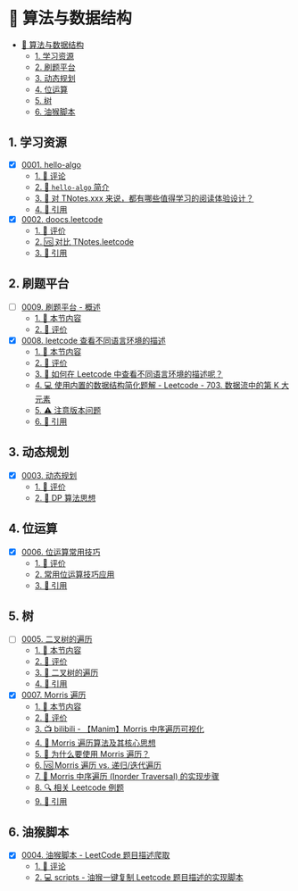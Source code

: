# 🧠 算法与数据结构

<!-- region:toc -->

- [🧠 算法与数据结构](#-算法与数据结构)
  - [1. 学习资源](#1-学习资源)
  - [2. 刷题平台](#2-刷题平台)
  - [3. 动态规划](#3-动态规划)
  - [4. 位运算](#4-位运算)
  - [5. 树](#5-树)
  - [6. 油猴脚本](#6-油猴脚本)

<!-- endregion:toc -->

## 1. 学习资源

- [x] [0001. hello-algo](https://github.com/tnotesjs/TNotes.algorithms/tree/main/notes/0001.%20hello-algo/README.md)
  - [1. 🫧 评论](https://github.com/tnotesjs/TNotes.algorithms/tree/main/notes/0001.%20hello-algo/README.md#1--评论)
  - [2. 📒 `hello-algo` 简介](https://github.com/tnotesjs/TNotes.algorithms/tree/main/notes/0001.%20hello-algo/README.md#2--hello-algo-简介)
  - [3. 🤔 对 TNotes.xxx 来说，都有哪些值得学习的阅读体验设计？](https://github.com/tnotesjs/TNotes.algorithms/tree/main/notes/0001.%20hello-algo/README.md#3--对-tnotesxxx-来说都有哪些值得学习的阅读体验设计)
  - [4. 🔗 引用](https://github.com/tnotesjs/TNotes.algorithms/tree/main/notes/0001.%20hello-algo/README.md#4--引用)
- [x] [0002. doocs.leetcode](https://github.com/tnotesjs/TNotes.algorithms/tree/main/notes/0002.%20doocs.leetcode/README.md)
  - [1. 🫧 评价](https://github.com/tnotesjs/TNotes.algorithms/tree/main/notes/0002.%20doocs.leetcode/README.md#1--评价)
  - [2. 🆚 对比 TNotes.leetcode](https://github.com/tnotesjs/TNotes.algorithms/tree/main/notes/0002.%20doocs.leetcode/README.md#2--对比-tnotesleetcode)
  - [3. 🔗 引用](https://github.com/tnotesjs/TNotes.algorithms/tree/main/notes/0002.%20doocs.leetcode/README.md#3--引用)

## 2. 刷题平台

- [ ] [0009. 刷题平台 - 概述](https://github.com/tnotesjs/TNotes.algorithms/tree/main/notes/0009.%20%E5%88%B7%E9%A2%98%E5%B9%B3%E5%8F%B0%20-%20%E6%A6%82%E8%BF%B0/README.md)
  - [1. 🎯 本节内容](https://github.com/tnotesjs/TNotes.algorithms/tree/main/notes/0009.%20%E5%88%B7%E9%A2%98%E5%B9%B3%E5%8F%B0%20-%20%E6%A6%82%E8%BF%B0/README.md#1--本节内容)
  - [2. 🫧 评价](https://github.com/tnotesjs/TNotes.algorithms/tree/main/notes/0009.%20%E5%88%B7%E9%A2%98%E5%B9%B3%E5%8F%B0%20-%20%E6%A6%82%E8%BF%B0/README.md#2--评价)
- [x] [0008. leetcode 查看不同语言环境的描述](https://github.com/tnotesjs/TNotes.algorithms/tree/main/notes/0008.%20leetcode%20%E6%9F%A5%E7%9C%8B%E4%B8%8D%E5%90%8C%E8%AF%AD%E8%A8%80%E7%8E%AF%E5%A2%83%E7%9A%84%E6%8F%8F%E8%BF%B0/README.md)
  - [1. 🎯 本节内容](https://github.com/tnotesjs/TNotes.algorithms/tree/main/notes/0008.%20leetcode%20%E6%9F%A5%E7%9C%8B%E4%B8%8D%E5%90%8C%E8%AF%AD%E8%A8%80%E7%8E%AF%E5%A2%83%E7%9A%84%E6%8F%8F%E8%BF%B0/README.md#1--本节内容)
  - [2. 🫧 评价](https://github.com/tnotesjs/TNotes.algorithms/tree/main/notes/0008.%20leetcode%20%E6%9F%A5%E7%9C%8B%E4%B8%8D%E5%90%8C%E8%AF%AD%E8%A8%80%E7%8E%AF%E5%A2%83%E7%9A%84%E6%8F%8F%E8%BF%B0/README.md#2--评价)
  - [3. 🤔 如何在 Leetcode 中查看不同语言环境的描述呢？](https://github.com/tnotesjs/TNotes.algorithms/tree/main/notes/0008.%20leetcode%20%E6%9F%A5%E7%9C%8B%E4%B8%8D%E5%90%8C%E8%AF%AD%E8%A8%80%E7%8E%AF%E5%A2%83%E7%9A%84%E6%8F%8F%E8%BF%B0/README.md#3--如何在-leetcode-中查看不同语言环境的描述呢)
  - [4. 💻 使用内置的数据结构简化题解 - Leetcode - 703. 数据流中的第 K 大元素](https://github.com/tnotesjs/TNotes.algorithms/tree/main/notes/0008.%20leetcode%20%E6%9F%A5%E7%9C%8B%E4%B8%8D%E5%90%8C%E8%AF%AD%E8%A8%80%E7%8E%AF%E5%A2%83%E7%9A%84%E6%8F%8F%E8%BF%B0/README.md#4--使用内置的数据结构简化题解---leetcode---703-数据流中的第-k-大元素)
  - [5. ⚠️ 注意版本问题](https://github.com/tnotesjs/TNotes.algorithms/tree/main/notes/0008.%20leetcode%20%E6%9F%A5%E7%9C%8B%E4%B8%8D%E5%90%8C%E8%AF%AD%E8%A8%80%E7%8E%AF%E5%A2%83%E7%9A%84%E6%8F%8F%E8%BF%B0/README.md#5-️-注意版本问题)
  - [6. 🔗 引用](https://github.com/tnotesjs/TNotes.algorithms/tree/main/notes/0008.%20leetcode%20%E6%9F%A5%E7%9C%8B%E4%B8%8D%E5%90%8C%E8%AF%AD%E8%A8%80%E7%8E%AF%E5%A2%83%E7%9A%84%E6%8F%8F%E8%BF%B0/README.md#6--引用)

## 3. 动态规划

- [x] [0003. 动态规划](https://github.com/tnotesjs/TNotes.algorithms/tree/main/notes/0003.%20%E5%8A%A8%E6%80%81%E8%A7%84%E5%88%92/README.md)
  - [1. 🫧 评价](https://github.com/tnotesjs/TNotes.algorithms/tree/main/notes/0003.%20%E5%8A%A8%E6%80%81%E8%A7%84%E5%88%92/README.md#1--评价)
  - [2. 📒 DP 算法思想](https://github.com/tnotesjs/TNotes.algorithms/tree/main/notes/0003.%20%E5%8A%A8%E6%80%81%E8%A7%84%E5%88%92/README.md#2--dp-算法思想)

## 4. 位运算

- [x] [0006. 位运算常用技巧](https://github.com/tnotesjs/TNotes.algorithms/tree/main/notes/0006.%20%E4%BD%8D%E8%BF%90%E7%AE%97%E5%B8%B8%E7%94%A8%E6%8A%80%E5%B7%A7/README.md)
  - [1. 🫧 评价](https://github.com/tnotesjs/TNotes.algorithms/tree/main/notes/0006.%20%E4%BD%8D%E8%BF%90%E7%AE%97%E5%B8%B8%E7%94%A8%E6%8A%80%E5%B7%A7/README.md#1--评价)
  - [2. 常用位运算技巧应用](https://github.com/tnotesjs/TNotes.algorithms/tree/main/notes/0006.%20%E4%BD%8D%E8%BF%90%E7%AE%97%E5%B8%B8%E7%94%A8%E6%8A%80%E5%B7%A7/README.md#2-常用位运算技巧应用)
  - [3. 🔗 引用](https://github.com/tnotesjs/TNotes.algorithms/tree/main/notes/0006.%20%E4%BD%8D%E8%BF%90%E7%AE%97%E5%B8%B8%E7%94%A8%E6%8A%80%E5%B7%A7/README.md#3--引用)

## 5. 树

- [ ] [0005. 二叉树的遍历](https://github.com/tnotesjs/TNotes.algorithms/tree/main/notes/0005.%20%E4%BA%8C%E5%8F%89%E6%A0%91%E7%9A%84%E9%81%8D%E5%8E%86/README.md)
  - [1. 🎯 本节内容](https://github.com/tnotesjs/TNotes.algorithms/tree/main/notes/0005.%20%E4%BA%8C%E5%8F%89%E6%A0%91%E7%9A%84%E9%81%8D%E5%8E%86/README.md#1--本节内容)
  - [2. 🫧 评价](https://github.com/tnotesjs/TNotes.algorithms/tree/main/notes/0005.%20%E4%BA%8C%E5%8F%89%E6%A0%91%E7%9A%84%E9%81%8D%E5%8E%86/README.md#2--评价)
  - [3. 📒 二叉树的遍历](https://github.com/tnotesjs/TNotes.algorithms/tree/main/notes/0005.%20%E4%BA%8C%E5%8F%89%E6%A0%91%E7%9A%84%E9%81%8D%E5%8E%86/README.md#3--二叉树的遍历)
  - [4. 🔗 引用](https://github.com/tnotesjs/TNotes.algorithms/tree/main/notes/0005.%20%E4%BA%8C%E5%8F%89%E6%A0%91%E7%9A%84%E9%81%8D%E5%8E%86/README.md#4--引用)
- [x] [0007. Morris 遍历](https://github.com/tnotesjs/TNotes.algorithms/tree/main/notes/0007.%20Morris%20%E9%81%8D%E5%8E%86/README.md)
  - [1. 🎯 本节内容](https://github.com/tnotesjs/TNotes.algorithms/tree/main/notes/0007.%20Morris%20%E9%81%8D%E5%8E%86/README.md#1--本节内容)
  - [2. 🫧 评价](https://github.com/tnotesjs/TNotes.algorithms/tree/main/notes/0007.%20Morris%20%E9%81%8D%E5%8E%86/README.md#2--评价)
  - [3. 📺 bilibili - 【Manim】Morris 中序遍历可视化](https://github.com/tnotesjs/TNotes.algorithms/tree/main/notes/0007.%20Morris%20%E9%81%8D%E5%8E%86/README.md#3--bilibili---manimmorris-中序遍历可视化)
  - [4. 🧠 Morris 遍历算法及其核心思想](https://github.com/tnotesjs/TNotes.algorithms/tree/main/notes/0007.%20Morris%20%E9%81%8D%E5%8E%86/README.md#4--morris-遍历算法及其核心思想)
  - [5. 🤔 为什么要使用 Morris 遍历？](https://github.com/tnotesjs/TNotes.algorithms/tree/main/notes/0007.%20Morris%20%E9%81%8D%E5%8E%86/README.md#5--为什么要使用-morris-遍历)
  - [6. 🆚 Morris 遍历 vs. 递归/迭代遍历](https://github.com/tnotesjs/TNotes.algorithms/tree/main/notes/0007.%20Morris%20%E9%81%8D%E5%8E%86/README.md#6--morris-遍历-vs-递归迭代遍历)
  - [7. 📒 Morris 中序遍历 (Inorder Traversal) 的实现步骤](https://github.com/tnotesjs/TNotes.algorithms/tree/main/notes/0007.%20Morris%20%E9%81%8D%E5%8E%86/README.md#7--morris-中序遍历-inorder-traversal-的实现步骤)
  - [8. 🔍 相关 Leetcode 例题](https://github.com/tnotesjs/TNotes.algorithms/tree/main/notes/0007.%20Morris%20%E9%81%8D%E5%8E%86/README.md#8--相关-leetcode-例题)
  - [9. 🔗 引用](https://github.com/tnotesjs/TNotes.algorithms/tree/main/notes/0007.%20Morris%20%E9%81%8D%E5%8E%86/README.md#9--引用)

## 6. 油猴脚本

- [x] [0004. 油猴脚本 - LeetCode 题目描述爬取](https://github.com/tnotesjs/TNotes.algorithms/tree/main/notes/0004.%20%E6%B2%B9%E7%8C%B4%E8%84%9A%E6%9C%AC%20-%20LeetCode%20%E9%A2%98%E7%9B%AE%E6%8F%8F%E8%BF%B0%E7%88%AC%E5%8F%96/README.md)
  - [1. 🫧 评论](https://github.com/tnotesjs/TNotes.algorithms/tree/main/notes/0004.%20%E6%B2%B9%E7%8C%B4%E8%84%9A%E6%9C%AC%20-%20LeetCode%20%E9%A2%98%E7%9B%AE%E6%8F%8F%E8%BF%B0%E7%88%AC%E5%8F%96/README.md#1--评论)
  - [2. 💻 scripts - 油猴一键复制 Leetcode 题目描述的实现脚本](https://github.com/tnotesjs/TNotes.algorithms/tree/main/notes/0004.%20%E6%B2%B9%E7%8C%B4%E8%84%9A%E6%9C%AC%20-%20LeetCode%20%E9%A2%98%E7%9B%AE%E6%8F%8F%E8%BF%B0%E7%88%AC%E5%8F%96/README.md#2--scripts---油猴一键复制-leetcode-题目描述的实现脚本)

